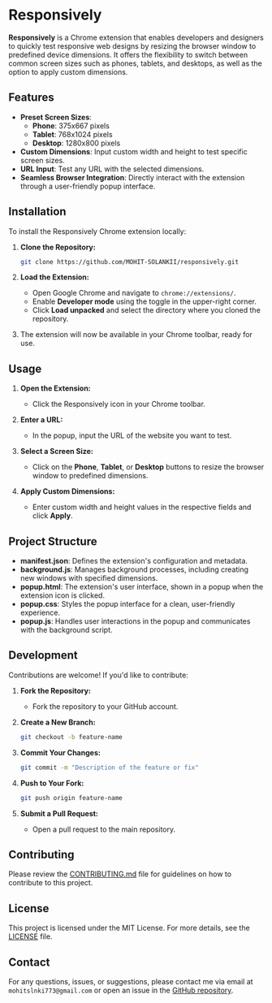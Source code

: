 # Responsively

**Responsively** is a Chrome extension that enables developers and designers to quickly test responsive web designs by resizing the browser window to predefined device dimensions. It offers the flexibility to switch between common screen sizes such as phones, tablets, and desktops, as well as the option to apply custom dimensions.

## Features

- **Preset Screen Sizes**:
  - **Phone**: 375x667 pixels
  - **Tablet**: 768x1024 pixels
  - **Desktop**: 1280x800 pixels
- **Custom Dimensions**: Input custom width and height to test specific screen sizes.
- **URL Input**: Test any URL with the selected dimensions.
- **Seamless Browser Integration**: Directly interact with the extension through a user-friendly popup interface.

## Installation

To install the Responsively Chrome extension locally:

1. **Clone the Repository:**
    ```bash
    git clone https://github.com/MOHIT-SOLANKII/responsively.git
    ```

2. **Load the Extension:**
   - Open Google Chrome and navigate to `chrome://extensions/`.
   - Enable **Developer mode** using the toggle in the upper-right corner.
   - Click **Load unpacked** and select the directory where you cloned the repository.

3. The extension will now be available in your Chrome toolbar, ready for use.

## Usage

1. **Open the Extension:**
   - Click the Responsively icon in your Chrome toolbar.

2. **Enter a URL:**
   - In the popup, input the URL of the website you want to test.

3. **Select a Screen Size:**
   - Click on the **Phone**, **Tablet**, or **Desktop** buttons to resize the browser window to predefined dimensions.

4. **Apply Custom Dimensions:**
   - Enter custom width and height values in the respective fields and click **Apply**.

## Project Structure

- **manifest.json**: Defines the extension's configuration and metadata.
- **background.js**: Manages background processes, including creating new windows with specified dimensions.
- **popup.html**: The extension's user interface, shown in a popup when the extension icon is clicked.
- **popup.css**: Styles the popup interface for a clean, user-friendly experience.
- **popup.js**: Handles user interactions in the popup and communicates with the background script.

## Development

Contributions are welcome! If you'd like to contribute:

1. **Fork the Repository:**
    - Fork the repository to your GitHub account.

2. **Create a New Branch:**
    ```bash
    git checkout -b feature-name
    ```

3. **Commit Your Changes:**
    ```bash
    git commit -m "Description of the feature or fix"
    ```

4. **Push to Your Fork:**
    ```bash
    git push origin feature-name
    ```

5. **Submit a Pull Request:**
    - Open a pull request to the main repository.

## Contributing

Please review the [CONTRIBUTING.md](CONTRIBUTING.md) file for guidelines on how to contribute to this project.

## License

This project is licensed under the MIT License. For more details, see the [LICENSE](LICENSE) file.

## Contact

For any questions, issues, or suggestions, please contact me via email at `mohitslnki773@gmail.com` or open an issue in the [GitHub repository](https://github.com/MOHIT-SOLANKII/responsively).
